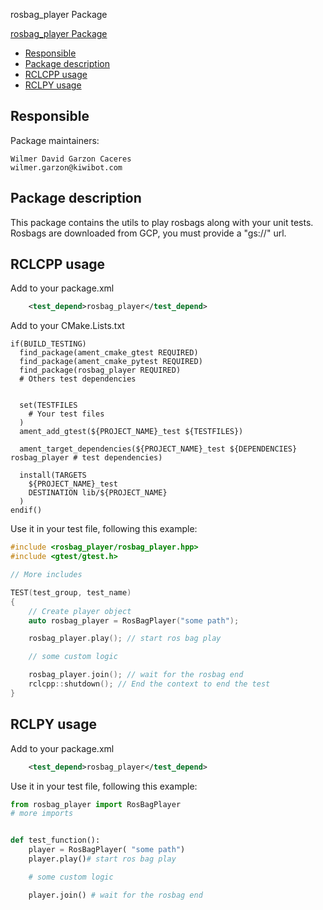 rosbag_player Package

 [rosbag_player Package](#rclpy-test-package)
  - [Responsible](#responsible)
  - [Package description](#package-description)
  - [RCLCPP usage](#rclcpp-usage)
  - [RCLPY usage](#rclpy-usage)

## Responsible
Package maintainers:

    Wilmer David Garzon Caceres 
    wilmer.garzon@kiwibot.com

## Package description

This package contains the utils to play rosbags along with your unit tests. Rosbags are downloaded from GCP, you must provide a "gs://" url.

## RCLCPP usage

Add to your package.xml

```xml
    <test_depend>rosbag_player</test_depend>
```

Add to your CMake.Lists.txt

```
if(BUILD_TESTING)
  find_package(ament_cmake_gtest REQUIRED)
  find_package(ament_cmake_pytest REQUIRED)
  find_package(rosbag_player REQUIRED)
  # Others test dependencies

  
  set(TESTFILES
    # Your test files
  )
  ament_add_gtest(${PROJECT_NAME}_test ${TESTFILES})

  ament_target_dependencies(${PROJECT_NAME}_test ${DEPENDENCIES} rosbag_player # test dependencies)

  install(TARGETS 
    ${PROJECT_NAME}_test
    DESTINATION lib/${PROJECT_NAME}
  )
endif()
```

Use it in your test file, following this example:

```cpp
#include <rosbag_player/rosbag_player.hpp>
#include <gtest/gtest.h>

// More includes

TEST(test_group, test_name)
{
    // Create player object
    auto rosbag_player = RosBagPlayer("some path");

    rosbag_player.play(); // start ros bag play

    // some custom logic

    rosbag_player.join(); // wait for the rosbag end
    rclcpp::shutdown(); // End the context to end the test
}
```

## RCLPY usage

Add to your package.xml

```xml
    <test_depend>rosbag_player</test_depend>
```

Use it in your test file, following this example:

```python
from rosbag_player import RosBagPlayer
# more imports


def test_function():
    player = RosBagPlayer( "some path")
    player.play()# start ros bag play

    # some custom logic

    player.join() # wait for the rosbag end
```